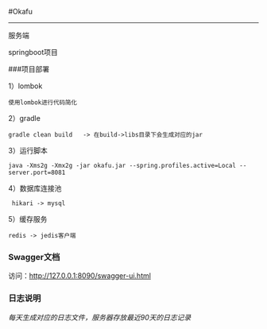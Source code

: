 #Okafu

-------------------------------------------------
服务端

springboot项目


###项目部署

1）lombok
```
使用lombok进行代码简化
```

2）gradle
```
gradle clean build   -> 在build->libs目录下会生成对应的jar

```

3）运行脚本
```
java -Xms2g -Xmx2g -jar okafu.jar --spring.profiles.active=Local --server.port=8081
```

4）数据库连接池
```
 hikari -> mysql
```

5）缓存服务
```
redis -> jedis客户端
```

### Swagger文档

访问：http://127.0.0.1:8090/swagger-ui.html


### 日志说明

_每天生成对应的日志文件，服务器存放最近90天的日志记录_